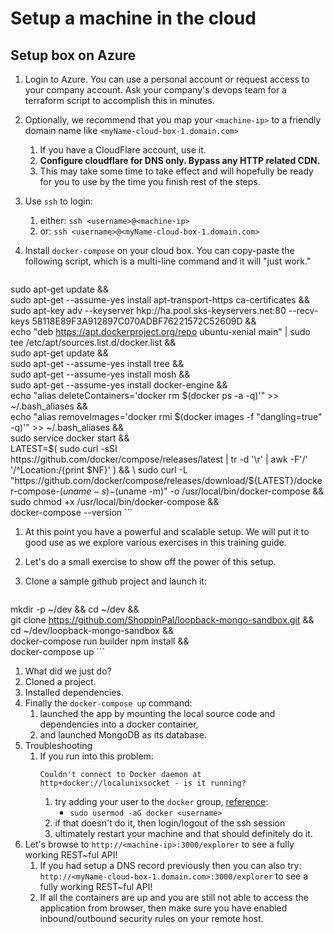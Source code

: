 # Setup a machine in the cloud

## Setup box on Azure

1. Login to Azure. You can use a personal account or request access to your company account. Ask your company's devops team for a terraform script to accomplish this in minutes.
1. Optionally, we recommend that you map your `<machine-ip>` to a friendly domain name like `<myName-cloud-box-1.domain.com>`
    1. If you have a CloudFlare account, use it.
    1. **Configure cloudflare for DNS only. Bypass any HTTP related CDN.**
    1. This may take some time to take effect and will hopefully be ready for you to use by the time you finish rest of the steps.
1. Use `ssh` to login:
    1. either: `ssh <username>@<machine-ip>`
    1. or: `ssh <username>@<myName-cloud-box-1.domain.com>`
1. Install `docker-compose` on your cloud box. You can copy-paste the following script, which is a multi-line command and it will "just work."

    ```
sudo apt-get update && \
sudo apt-get --assume-yes install apt-transport-https ca-certificates && \
sudo apt-key adv --keyserver hkp://ha.pool.sks-keyservers.net:80 --recv-keys 58118E89F3A912897C070ADBF76221572C52609D  && \
echo "deb https://apt.dockerproject.org/repo ubuntu-xenial main" | sudo tee /etc/apt/sources.list.d/docker.list && \
sudo apt-get update && \
sudo apt-get --assume-yes install tree && \
sudo apt-get --assume-yes install mosh && \
sudo apt-get --assume-yes install docker-engine && \
echo "alias deleteContainers='docker rm \$(docker ps -a -q)'" >> ~/.bash_aliases && \
echo "alias removeImages='docker rmi \$(docker images -f "dangling=true" -q)'" >> ~/.bash_aliases && \
sudo service docker start && \
LATEST=$(
  sudo curl -sSI https://github.com/docker/compose/releases/latest |
    tr -d '\r' |
    awk -F'/' '/^Location:/{print $NF}'
) && \
sudo curl -L "https://github.com/docker/compose/releases/download/${LATEST}/docker-compose-$(uname -s)-$(uname -m)" -o /usr/local/bin/docker-compose && \
sudo chmod +x /usr/local/bin/docker-compose && \
docker-compose --version
    ```
1. At this point you have a powerful and scalable setup. We will put it to good use as we explore various exercises in this training guide.
1. Let's do a small exercise to show off the power of this setup.
1. Clone a sample github project and launch it:

    ```
mkdir -p ~/dev && cd ~/dev && \
git clone https://github.com/ShoppinPal/loopback-mongo-sandbox.git && \
cd ~/dev/loopback-mongo-sandbox && \
docker-compose run builder npm install && \
docker-compose up
    ```
1. What did we just do?
  1. Cloned a project.
  1. Installed dependencies.
  1. Finally the `docker-compose up` command:
      1. launched the app by mounting the local source code and dependencies into a docker container,
      2. and launched MongoDB as its database.
1. Troubleshooting
    1. If you run into this problem:
        ```
        Couldn't connect to Docker daemon at http+docker://localunixsocket - is it running?
        ```
        1. try adding your user to the `docker` group, [reference](https://github.com/docker/compose/issues/1214):
            * `sudo usermod -aG docker <username>`
        1. if that doesn't do it, then login/logout of the ssh session
        1. ultimately restart your machine and that should definitely do it.
1. Let's browse to `http://<machine-ip>:3000/explorer` to see a fully working REST~ful API!
    1. If you had setup a DNS record previously then you can also try: `http://<myName-cloud-box-1.domain.com>:3000/explorer` to see a fully working REST~ful API!
    2. If all the containers are up and you are still not able to access the application from browser, then make sure you have enabled inbound/outbound security rules on your remote host.
